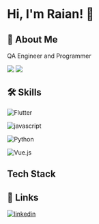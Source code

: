 
# Hi, I'm Raian! 👋


## 🚀 About Me
QA Engineer and Programmer

![](https://github-readme-stats.vercel.app/api?username=RaianDamaceno&theme=blue-orange)       ![](https://github-readme-stats.vercel.app/api/top-langs/?username=RaianDamaceno&theme=orange-green)

## 🛠 Skills
![Flutter](	https://img.shields.io/badge/Flutter-02569B?style=for-the-badge&logo=flutter&logoColor=white) 

![javascript](https://img.shields.io/badge/JavaScript-323330?style=for-the-badge&logo=javascript&logoColor=F7DF1E)

![Python](https://img.shields.io/badge/Python-3776AB?style=for-the-badge&logo=python&logoColor=white)

![Vue.js](https://img.shields.io/badge/Vue.js-35495E?style=for-the-badge&logo=vue.js&logoColor=4FC08D)
## Tech Stack

## 🔗 Links
 
[![linkedin](https://img.shields.io/badge/linkedin-0A66C2?style=for-the-badge&logo=linkedin&logoColor=white)](https://www.linkedin.com/in/raian-damaceno/)
